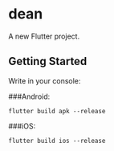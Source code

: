 # dean

A new Flutter project.

## Getting Started

Write in your console: 

###Android:
```
flutter build apk --release
```

###iOS:
```
flutter build ios --release
```
